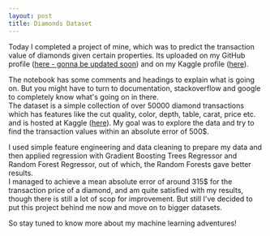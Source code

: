 ```yaml
---
layout: post
title: Diamonds Dataset
---
```


Today I completed a project of mine, which was to predict the transaction value of diamonds given certain properties. Its uploaded on my GitHub profile ([here - gonna be updated soon](https://github.com/kartikay-bagla/Diamond-Price-Regression)) and on my Kaggle profile ([here](https://www.kaggle.com/drvader/diamonds-dataset-exploration-and-regression)).

The notebook has some comments and headings to explain what is going on. But you might have to turn to documentation, stackoverflow and google to completely know what's going on in there.  
The dataset is a simple collection of over 50000 diamond transactions which has features like the cut quality, color, depth, table, carat, price etc. and is hosted at Kaggle ([here](https://www.kaggle.com/shivam2503/diamonds)). My goal was to explore the data and try to find the transaction values within an absolute error of 500$.

I used simple feature engineering and data cleaning to prepare my data and then applied regression with Gradient Boosting Trees Regressor and Random Forest Regressor, out of which, the Random Forests gave better results.  
I managed to achieve a mean absolute error of around 315$ for the transaction price of a diamond, and am quite satisfied with my results, though there is still a lot of scop for improvement. But still I've decided to put this project behind me now and move on to bigger datasets.

So stay tuned to know more about my machine learning adventures!